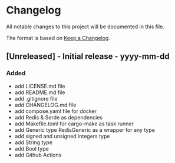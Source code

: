 # Changelog

All notable changes to this project will be documented in this file.

The format is based on [Keep a Changelog](https://keepachangelog.com/en/1.1.0/).

## [Unreleased] - Initial release - yyyy-mm-dd

### Added

- add LICENSE.md file
- add README.md file
- add .gitignore file
- add CHANGELOG.md file
- add compose.yaml file for docker
- add Redis & Serde as dependencies
- add Makefile.toml for cargo-make as task runner
- add Generic type RedisGeneric as a wrapper for any type
- add signed and unsigned integers type
- add String type
- add Bool type
- add Github Actions
